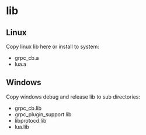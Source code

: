 # lib

## Linux
Copy linux lib here or install to system:
* grpc_cb.a
* lua.a

## Windows
Copy windows debug and release lib to sub directories:

* grpc_cb.lib
* grpc_plugin_support.lib
* libprotocd.lib
* lua.lib
